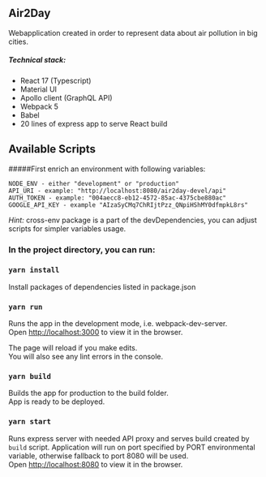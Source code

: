 ## Air2Day

Webapplication created in order to represent data about air pollution in big cities. 

##### Technical stack:
- React 17 (Typescript)
- Material UI
- Apollo client (GraphQL API)
- Webpack 5
- Babel
- 20 lines of express app to serve React build 


## Available Scripts

#####First enrich an environment with following variables:
```
NODE_ENV - either "development" or "production"
API_URI - example: "http://localhost:8080/air2day-devel/api"
AUTH_TOKEN - example: "004aecc8-eb12-4572-85ac-4375cbe880ac"
GOOGLE_API_KEY - example "AIzaSyCMq7ChRIjtPzz_QNpiHShMY0dfmpkL8rs"
```
*Hint:* cross-env package is a part of the devDependencies, you can adjust scripts for simpler variables usage.

### In the project directory, you can run:

### `yarn install`

Install packages of dependencies listed in package.json

### `yarn run`

Runs the app in the development mode, i.e. webpack-dev-server.<br>
Open [http://localhost:3000](http://localhost:3000) to view it in the browser.

The page will reload if you make edits.<br>
You will also see any lint errors in the console.

### `yarn build`

Builds the app for production to the build folder.<br>
App is ready to be deployed.

### `yarn start`

Runs express server with needed API proxy and serves build created by `build` script.
Application will run on port specified by PORT environmental variable, otherwise fallback to port 8080 will be used.<br>
Open [http://localhost:8080](http://localhost:8080) to view it in the browser. 